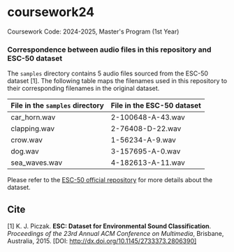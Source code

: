# coursework24
Coursework Code: 2024-2025, Master's Program (1st Year)

### Correspondence between audio files in this repository and ESC-50 dataset

The `samples` directory contains 5 audio files sourced from the ESC-50 dataset [1]. The following table maps the filenames used in this repository to their corresponding filenames in the original dataset.

| File in the `samples` directory   | File in the ESC-50 dataset   |
| --------------------------------- | ---------------------------- |
|  car_horn.wav                     |  2-100648-A-43.wav           |
|  clapping.wav                     |  2-76408-D-22.wav            |
|  crow.wav                         |  1-56234-A-9.wav             |
|  dog.wav                          |  3-157695-A-0.wav            |
|  sea_waves.wav                    |  4-182613-A-11.wav           |

Please refer to the [ESC-50 official repository](https://github.com/karolpiczak/ESC-50) for more details about the dataset.

## Cite
[1] K. J. Piczak. **ESC: Dataset for Environmental Sound Classification**. *Proceedings of the 23rd Annual ACM Conference on Multimedia*, Brisbane, Australia, 2015. [DOI: http://dx.doi.org/10.1145/2733373.2806390]